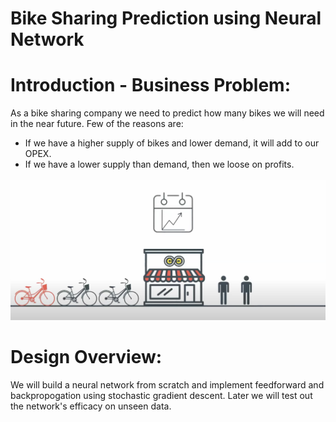 # Bike Sharing Prediction using Neural Network

# Introduction - Business Problem:
As a bike sharing company we need to predict how many bikes we will need in the near future. Few of the reasons are:
  - If we have a higher supply of bikes and lower demand, it will add to our OPEX.
  - If we have a lower supply than demand, then we loose on profits.
  
![Bike Sharing](./assets/bikes.png)


# Design Overview:
We will build a neural network from scratch and implement feedforward and backpropogation using stochastic gradient descent. 
Later we will test out the network's efficacy on unseen data.



